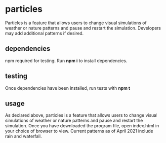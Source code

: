 # particles

Particles is a feature that allows users to change visual simulations of weather or nature patterns and pause and restart the simulation. Developers may add additional patterns if desired. 

## dependencies

npm required for testing. Run **npm i** to install dependencies. 

## testing

Once dependencies have been installed, run tests with **npm t** 

## usage

As declared above, particles is a feature that allows users to change visual simulations of weather or nature patterns and pause and restart the simulation. Once you have downloaded the program file, open index.html in your choice of browser to view. Current patterns as of April 2021 include rain and waterfall. 


